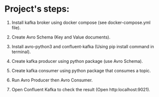  # Project's steps:

1. Install kafka broker using docker compose (see docker-compose.yml file).

2. Create Avro Schema (Key and Value documents).

3. Install avro-python3 and confluent-kafka (Using pip install command in terminal).

4. Create kafka producer using python package (use Avro Schema).

5. Create kafka consumer using python package that consumes a topic.

6. Run Avro Producer then Avro Consumer.

7. Open Confluent Kafka to check the result (Open http:localhost:9021).